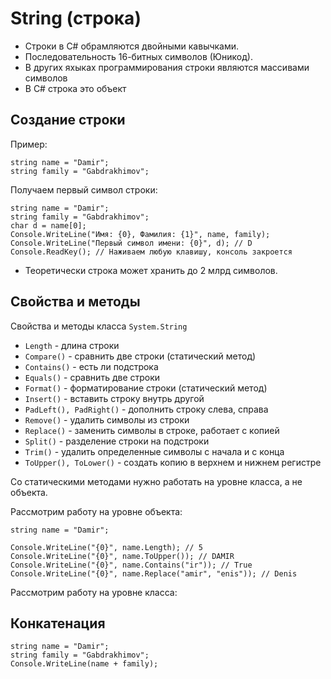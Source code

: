 # String (строка)
* Строки в C# обрамляются двойными кавычками.
* Последовательность 16-битных символов (Юникод).
* В других яхыках программирования строки являются массивами символов
* В C# строка это объект

## Создание строки

Пример:

    string name = "Damir";
    string family = "Gabdrakhimov";

Получаем первый символ строки:

    string name = "Damir";
    string family = "Gabdrakhimov";
    char d = name[0];
    Console.WriteLine("Имя: {0}, Фамилия: {1}", name, family);
    Console.WriteLine("Первый символ имени: {0}", d); // D
    Console.ReadKey(); // Наживаем любую клавишу, консоль закроется

* Теоретически строка может хранить до 2 млрд символов.

## Свойства и методы
Свойства и методы класса `System.String`
* `Length` - длина строки
* `Compare()` - сравнить две строки (статический метод)
* `Contains()` - есть ли подстрока
* `Equals()` - сравнить две строки
* `Format()` - форматирование строки (статический метод)
* `Insert()` - вставить строку внутрь другой
* `PadLeft(), PadRight()` - дополнить строку слева, справа
* `Remove()` - удалить символы из строки
* `Replace()` - заменить символы в строке, работает с копией
* `Split()` - разделение строки на подстроки
* `Trim()` - удалить определенные символы с начала и с конца
* `ToUpper(), ToLower()` - создать копию в верхнем и нижнем регистре

Со статическими методами нужно работать на уровне класса, а не объекта.

Рассмотрим работу на уровне объекта: 

    string name = "Damir";

    Console.WriteLine("{0}", name.Length); // 5
    Console.WriteLine("{0}", name.ToUpper()); // DAMIR
    Console.WriteLine("{0}", name.Contains("ir")); // True
    Console.WriteLine("{0}", name.Replace("amir", "enis")); // Denis

Рассмотрим работу на уровне класса:

## Конкатенация

    string name = "Damir";
    string family = "Gabdrakhimov";
    Console.WriteLine(name + family);